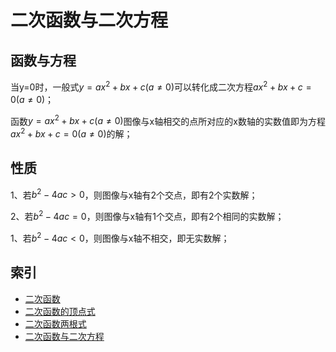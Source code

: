 # 二次函数与二次方程

## 函数与方程
当y=0时，一般式$y = ax^2 + bx + c(a\ne0)$可以转化成二次方程$ax^2 + bx + c = 0(a\ne0)$；

函数$y = ax^2 + bx + c(a\ne0)$图像与x轴相交的点所对应的x数轴的实数值即为方程$ax^2 + bx + c = 0(a\ne0)$的解；

## 性质

1、若$b^2-4ac > 0$，则图像与x轴有2个交点，即有2个实数解；

2、若$b^2-4ac = 0$，则图像与x轴有1个交点，即有2个相同的实数解；

1、若$b^2-4ac < 0$，则图像与x轴不相交，即无实数解；

## 索引
- [二次函数](./二次函数.md)
- [二次函数的顶点式](./二次函数的顶点式.md)
- [二次函数两根式](./二次函数两根式.md)
- [二次函数与二次方程](./二次函数与二次方程.md)